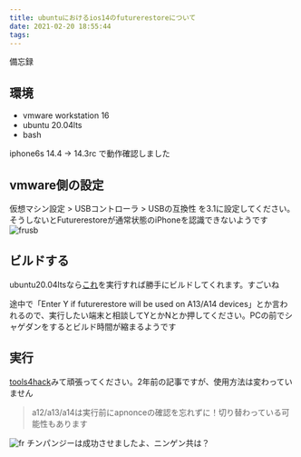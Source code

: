 ```yaml
---
title: ubuntuにおけるios14のfuturerestoreについて
date: 2021-02-20 18:55:44
tags:
---
```

備忘録
<!-- more -->
## 環境
- vmware workstation 16
- ubuntu 20.04lts
- bash

iphone6s 14.4 -> 14.3rc で動作確認しました

## vmware側の設定
仮想マシン設定 > USBコントローラ > USBの互換性 を3.1に設定してください。そうしないとFuturerestoreが通常状態のiPhoneを認識できないようです
![frusb](/FR_su.png)

## ビルドする
ubuntu20.04ltsなら[これ](https://raw.githubusercontent.com/LukeZGD/LukeZGD.github.io/master/scripts/futurerestore_compile.sh)を実行すれば勝手にビルドしてくれます。すごいね

途中で「Enter Y if futurerestore will be used on A13/A14 devices」とか言われるので、実行したい端末と相談してYとかNとか押してください。PCの前でシャゲダンをするとビルド時間が縮まるようです

## 実行
[tools4hack](https://tools4hack.santalab.me/howto-tutorial-futurerestore-restore-update-downgrade-to-ios1131.html)みて頑張ってください。2年前の記事ですが、使用方法は変わっていません
> a12/a13/a14は実行前にapnonceの確認を忘れずに！切り替わっている可能性もあります

![fr](/FR_su.png)
チンパンジーは成功させましたよ、ニンゲン共は？